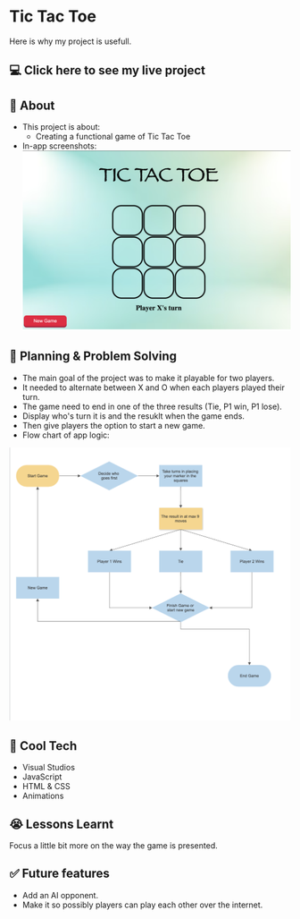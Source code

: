 # Tic Tac Toe

Here is why my project is usefull.

## :computer: Click here to see my live project


## :page_facing_up: About

- This project is about:
  - Creating a functional game of Tic Tac Toe
- In-app screenshots:
![alt text](https://github.com/vanshaz12/Tic-Tac-Toe/blob/main/in_app-SS.png)


## :pencil: Planning & Problem Solving
- The main goal of the project was to make it playable for two players.
- It needed to alternate between X and O when each players played their turn.
- The game need to end in one of the three results (Tie, P1 win, P1 lose). 
- Display who's turn it is and the resuklt when the game ends. 
- Then give players the option to start a new game.
- Flow chart of app logic:

![alt text](https://github.com/vanshaz12/Tic-Tac-Toe/blob/main/flowchart.png)

## :rocket: Cool Tech
- Visual Studios 
- JavaScript
- HTML & CSS
- Animations 


## :sob: Lessons Learnt
Focus a little bit more on the way the game is presented. 

## :white_check_mark: Future features 
- Add an AI opponent.
- Make it so possibly players can play each other over the internet.  
